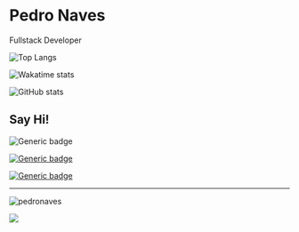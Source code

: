 # Pedro Naves 
Fullstack Developer

![Top Langs](https://github-readme-stats.vercel.app/api/top-langs/?username=pedronaves&layout=donut&count_private=true&include_all_commits=true&langs_count=10)

![Wakatime stats](https://github-readme-stats.vercel.app/api/wakatime?username=pedronaves&count_private=true&include_all_commits=true&langs_count=10)

![GitHub stats](https://github-readme-stats.vercel.app/api?username=pedronaves&count_private=true&include_all_commits=true&show_icons=true)

## Say Hi!

![Generic badge](https://img.shields.io/badge/telefone-(62)&nbsp;99633&nbsp;4685-blue.svg)

[![Generic badge](https://img.shields.io/badge/email-oi@pedronaves.com-green.svg)](mailto:oi@pedronaves.com)

[![Generic badge](https://img.shields.io/badge/site-pedronaves.com-purple.svg)](https://pedronaves.com/)

<hr/>

<img src="https://komarev.com/ghpvc/?username=pedronaves" alt="pedronaves" />

![](https://hit.yhype.me/github/profile?user_id=929308)
